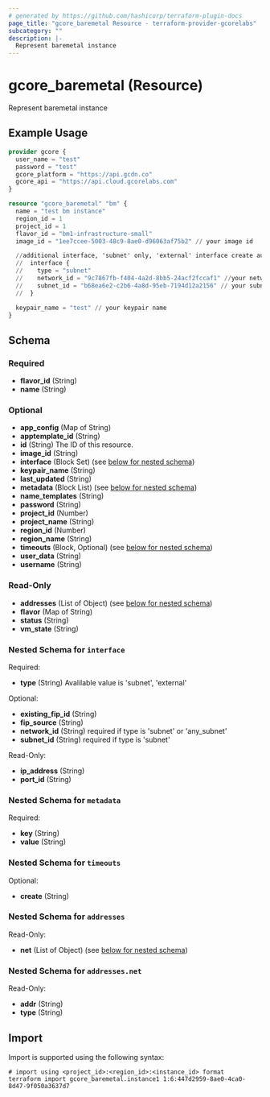 ```yaml
---
# generated by https://github.com/hashicorp/terraform-plugin-docs
page_title: "gcore_baremetal Resource - terraform-provider-gcorelabs"
subcategory: ""
description: |-
  Represent baremetal instance
---
```


# gcore_baremetal (Resource)

Represent baremetal instance

## Example Usage

```terraform
provider gcore {
  user_name = "test"
  password = "test"
  gcore_platform = "https://api.gcdn.co"
  gcore_api = "https://api.cloud.gcorelabs.com"
}

resource "gcore_baremetal" "bm" {
  name = "test bm instance"
  region_id = 1
  project_id = 1
  flavor_id = "bm1-infrastructure-small"
  image_id = "1ee7ccee-5003-48c9-8ae0-d96063af75b2" // your image id

  //additional interface, 'subnet' only, 'external' interface create automatically
  //  interface {
  //	type = "subnet"
  //	network_id = "9c7867fb-f404-4a2d-8bb5-24acf2fccaf1" //your network_id
  //	subnet_id = "b68ea6e2-c2b6-4a8d-95eb-7194d12a2156" // your subnet_id
  //  }

  keypair_name = "test" // your keypair name
}
```

<!-- schema generated by tfplugindocs -->
## Schema

### Required

- **flavor_id** (String)
- **name** (String)

### Optional

- **app_config** (Map of String)
- **apptemplate_id** (String)
- **id** (String) The ID of this resource.
- **image_id** (String)
- **interface** (Block Set) (see [below for nested schema](#nestedblock--interface))
- **keypair_name** (String)
- **last_updated** (String)
- **metadata** (Block List) (see [below for nested schema](#nestedblock--metadata))
- **name_templates** (String)
- **password** (String)
- **project_id** (Number)
- **project_name** (String)
- **region_id** (Number)
- **region_name** (String)
- **timeouts** (Block, Optional) (see [below for nested schema](#nestedblock--timeouts))
- **user_data** (String)
- **username** (String)

### Read-Only

- **addresses** (List of Object) (see [below for nested schema](#nestedatt--addresses))
- **flavor** (Map of String)
- **status** (String)
- **vm_state** (String)

<a id="nestedblock--interface"></a>
### Nested Schema for `interface`

Required:

- **type** (String) Avalilable value is 'subnet', 'external'

Optional:

- **existing_fip_id** (String)
- **fip_source** (String)
- **network_id** (String) required if type is 'subnet' or 'any_subnet'
- **subnet_id** (String) required if type is 'subnet'

Read-Only:

- **ip_address** (String)
- **port_id** (String)


<a id="nestedblock--metadata"></a>
### Nested Schema for `metadata`

Required:

- **key** (String)
- **value** (String)


<a id="nestedblock--timeouts"></a>
### Nested Schema for `timeouts`

Optional:

- **create** (String)


<a id="nestedatt--addresses"></a>
### Nested Schema for `addresses`

Read-Only:

- **net** (List of Object) (see [below for nested schema](#nestedobjatt--addresses--net))

<a id="nestedobjatt--addresses--net"></a>
### Nested Schema for `addresses.net`

Read-Only:

- **addr** (String)
- **type** (String)

## Import

Import is supported using the following syntax:

```shell
# import using <project_id>:<region_id>:<instance_id> format
terraform import gcore_baremetal.instance1 1:6:447d2959-8ae0-4ca0-8d47-9f050a3637d7
```
